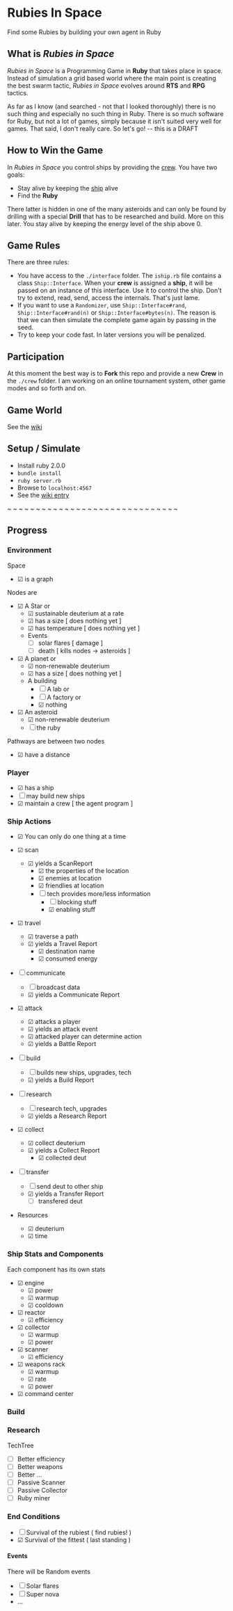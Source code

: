 Rubies In Space
=============
Find some Rubies by building your own agent in Ruby

What is _Rubies in Space_
----------------------
_Rubies in Space_ is a Programming Game in **Ruby** that takes place in space. Instead of simulation a grid based world where the main point is creating the best swarm tactic, _Rubies in Space_ evolves around **RTS** and **RPG** tactics. 

As far as I know (and searched - not that I looked thoroughly) there is no such thing and especially no such thing in Ruby. There is so much software for Ruby, but not a lot of games, simply because it isn't suited very well for games. That said, I don't really care. So let's go! -- this is a DRAFT

How to Win the Game
----------------------
In _Rubies in Space_ you control ships by providing the [crew](https://github.com/Derkje-J/RubiesInSpace/wiki/Crew). You have two goals:
- Stay alive by keeping the [ship](https://github.com/Derkje-J/RubiesInSpace/wiki/Ship) alive
- Find the **Ruby**

There latter is hidden in one of the many asteroids and can only be found by drilling with a special **Drill** that has to be researched and build. More on this later. You stay alive by keeping the energy level of the ship above 0.

Game Rules
----------------------
There are three rules:
- You have access to the `./interface` folder. The `iship.rb` file contains a class `Ship::Interface`. When your **crew** is assigned a **ship**, it will be passed on an instance of this interface. Use it to control the ship. Don't try to extend, read, send, access the internals. That's just lame.
- If you want to use a `Randomizer`, use `Ship::Interface#rand`, `Ship::Interface#rand(n)` or `Ship::Interface#bytes(n)`. The reason is that we can then simulate the complete game again by passing in the seed.
- Try to keep your code fast. In later versions you will be penalized.

Participation
----------------------
At this moment the best way is to **Fork** this repo and provide a new **Crew** in the `./crew` folder. I am working on an online tournament system, other game modes and so forth and on. 

Game World
----------------------
See the [wiki](https://github.com/Derkje-J/RubiesInSpace/wiki/Home)

Setup / Simulate
----------------------
- Install ruby 2.0.0
- `bundle install`
- `ruby server.rb`
- Browse to `localhost:4567`
- See the [wiki entry](https://github.com/Derkje-J/RubiesInSpace/wiki/Installation)

~ ~ ~ ~ ~ ~ ~ ~ ~ ~ ~ ~ ~ ~ ~ ~ ~ ~ ~ ~ ~ ~ ~ ~ ~ ~ ~ ~ ~ ~

Progress
-------------
### Environment
Space
- &#x2611; is a graph

Nodes are
- &#x2611; A Star or
    - &#x2611; sustainable deuterium at a rate
    - &#x2611; has a size [ does nothing yet ]
    - &#x2611; has temperature [ does nothing yet ]
    - Events
        - &#x2610; solar flares [ damage ]
        - &#x2610; death [ kills nodes -> asteroids ]
- &#x2611; A planet or
    - &#x2611; non-renewable deuterium
    - &#x2611; has a size [ does nothing yet ]
    - A building
        - &#x2610; A lab or
        - &#x2610; A factory or
        - &#x2611; nothing
- &#x2611; An asteroid
    - &#x2611; non-renewable deuterium
    - &#x2610; the ruby

Pathways are between two nodes
- &#x2611; have a distance

### Player
- &#x2611; has a ship
- &#x2610; may build new ships
- &#x2611; maintain a crew [ the agent program ]

### Ship Actions
- &#x2611; You can only do one thing at a time
- &#x2611; scan
    - &#x2611; yields a ScanReport
        - &#x2611; the properties of the location
        - &#x2611; enemies at location
        - &#x2611; friendlies at location
        - &#x2610; tech provides more/less information
            - &#x2610; blocking stuff
            - &#x2611; enabling stuff
- &#x2611; travel
    - &#x2611; traverse a path
    - &#x2611; yields a Travel Report
        - &#x2611; destination name
        - &#x2611; consumed energy
- &#x2610; communicate
    - &#x2610; broadcast data
    - &#x2611; yields a Communicate Report
- &#x2611; attack
    - &#x2611; attacks a player
    - &#x2611; yields an attack event
    - &#x2611; attacked player can determine action
    - &#x2611; yields a Battle Report
- &#x2610; build
    - &#x2610; builds new ships, upgrades, tech
    - &#x2611; yields a Build Report
- &#x2610; research
    - &#x2610; research tech, upgrades
    - &#x2611; yields a Research Report
- &#x2611; collect
    - &#x2611; collect deuterium
    - &#x2611; yields a Collect Report
        - &#x2611; collected deut
- &#x2610; transfer
    - &#x2610; send deut to other ship
    - &#x2611; yields a Transfer Report
        - &#x2610; transfered deut

- Resources
    - &#x2611; deuterium
    - &#x2611; time

### Ship Stats and Components
Each component has its own stats
- &#x2611; engine
    - &#x2611; power
    - &#x2611; warmup
    - &#x2611; cooldown
- &#x2611; reactor
    - &#x2611; efficiency
- &#x2611; collector
    - &#x2611; warmup
    - &#x2611; power
- &#x2611; scanner
    - &#x2611; efficiency
- &#x2611; weapons rack
    - &#x2611; warmup
    - &#x2611; rate
    - &#x2611; power
- &#x2611; command center

### Build

### Research
TechTree
- &#x2610; Better efficiency
- &#x2610; Better weapons
- &#x2610; Better ...
- &#x2610; Passive Scanner
- &#x2610; Passive Collector
- &#x2610; Ruby miner

### End Conditions
- &#x2610; Survival of the rubiest ( find rubies! )
- &#x2611; Survival of the fittest ( last standing )

#### Events
There will be Random events
- &#x2610; Solar flares
- &#x2610; Super nova
- ...

